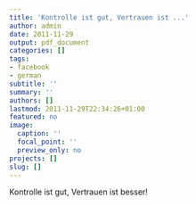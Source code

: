 ```yaml
---
title: 'Kontrolle ist gut, Vertrauen ist ...'
author: admin
date: 2011-11-29
output: pdf_document
categories: []
tags:
- facebook
- german
subtitle: ''
summary: ''
authors: []
lastmod: 2011-11-29T22:34:26+01:00
featured: no
image:
  caption: ''
  focal_point: ''
  preview_only: no
projects: []
slug: []
---
```

Kontrolle ist gut, Vertrauen ist besser!

